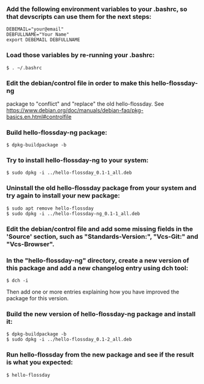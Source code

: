 ### Add the following environment variables to your .bashrc, so that devscripts can use them for the next steps:
    DEBEMAIL="your@email"
    DEBFULLNAME="Your Name"
    export DEBEMAIL DEBFULLNAME

### Load those variables by re-running your .bashrc:
    $ . ~/.bashrc

### Edit the debian/control file in order to make this hello-flossday-ng
package to "conflict" and "replace" the old hello-flossday. See https://www.debian.org/doc/manuals/debian-faq/pkg-basics.en.html#controlfile

### Build hello-flossday-ng package:
    $ dpkg-buildpackage -b

### Try to install hello-flossday-ng to your system:
    $ sudo dpkg -i ../hello-flossday_0.1-1_all.deb

### Uninstall the old hello-flossday package from your system and try again to install your new package:
    $ sudo apt remove hello-flossday
    $ sudo dpkg -i ../hello-flossday-ng_0.1-1_all.deb

### Edit the debian/control file and add some missing fields in the 'Source' section, such as "Standards-Version:", "Vcs-Git:" and "Vcs-Browser".

### In the "hello-flossday-ng" directory, create a new version of this package and add a new changelog entry using dch tool:
    $ dch -i
Then add one or more entries explaining how you have improved the package for this version.

### Build the new version of hello-flossday-ng package and install it:
    $ dpkg-buildpackage -b
    $ sudo dpkg -i ../hello-flossday_0.1-2_all.deb

### Run hello-flossday from the new package and see if the result is what you expected:
    $ hello-flossday
